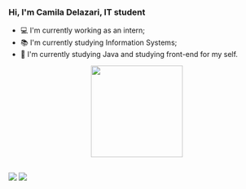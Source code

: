 ### Hi, I'm Camila Delazari, IT student

- 💻 I'm currently working as an intern; 
- 📚 I'm currently studying Information Systems;
- 📕 I'm currently studying Java and studying front-end for my self.

<div align="center">
  <a href="https://github.com/CamilaDelazari">
  <img height="180em" src="https://github-readme-stats.vercel.app/api?username=CamilaDelazari&show_icons=true&theme=tokyonight&include_all_commits=true&count_private=true"/>
</div>

##
<div>
<a href="https://www.linkedin.com/in/camila-delazari-43552a20a/" target="_blank"><img src="https://img.shields.io/badge/-LinkedIn-%230077B5?style=for-the-badge&logo=linkedin&logoColor=white" target="_blank"></a>
<a href = "mailto:camilalsdperazzolli@gmail.com"><img src="https://img.shields.io/badge/Gmail-D14836?style=for-the-badge&logo=gmail&logoColor=white" target="_blank"></a>
</div>
